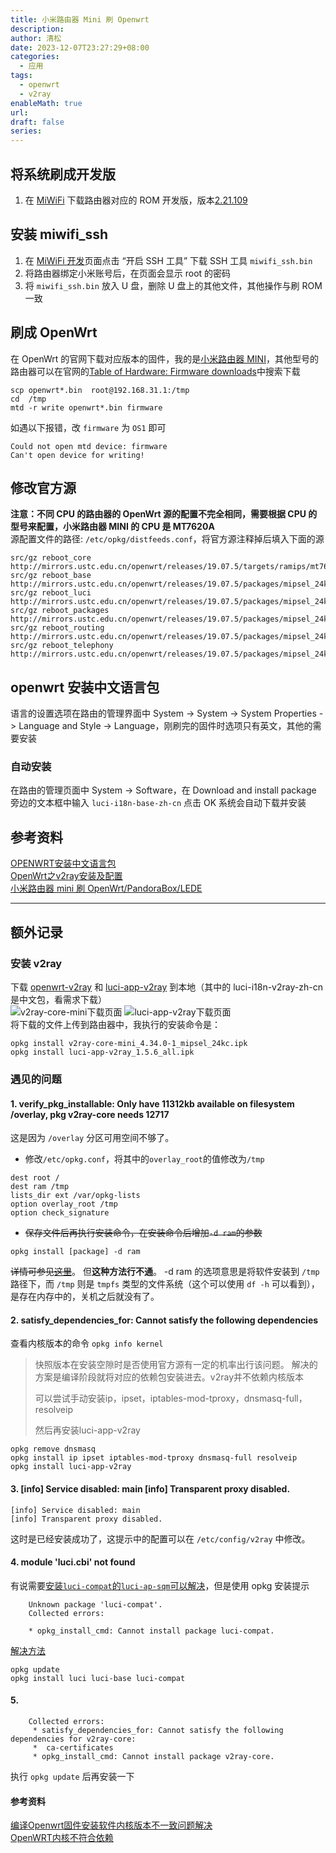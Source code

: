 ```yaml
---
title: 小米路由器 Mini 刷 Openwrt
description: 
author: 清松
date: 2023-12-07T23:27:29+08:00
categories:
  - 应用
tags:
  - openwrt
  - v2ray
enableMath: true
url: 
draft: false
series:
---
```


## 将系统刷成开发版
1.  在 [MiWiFi](http://www1.miwifi.com/miwifi_download.html) 下载路由器对应的 ROM 开发版，版本[2.21.109](http://bigota.miwifi.com/xiaoqiang/rom/r1cm/miwifi_r1cm_firmware_2e9b9_2.21.109.bin)
## 安装 miwifi_ssh
1.  在 [MiWiFi 开发](http://www1.miwifi.com/miwifi_open.html)页面点击 “开启 SSH 工具” 下载 SSH 工具 `miwifi_ssh.bin`
2.  将路由器绑定小米账号后，在页面会显示 root 的密码
3.  将 `miwifi_ssh.bin` 放入 U 盘，删除 U 盘上的其他文件，其他操作与刷 ROM 一致  
## 刷成 OpenWrt
在 OpenWrt 的官网下载对应版本的固件，我的是[小米路由器 MINI](https://openwrt.org/toh/xiaomi/mini)，其他型号的路由器可以在官网的[Table of Hardware: Firmware downloads](https://openwrt.org/toh/views/toh_fwdownload)中搜索下载
```
scp openwrt*.bin  root@192.168.31.1:/tmp
cd  /tmp
mtd -r write openwrt*.bin firmware 
```

如遇以下报错，改 `firmware` 为 `OS1` 即可
```
Could not open mtd device: firmware
Can't open device for writing!
```
## 修改官方源
**注意：不同 CPU 的路由器的 OpenWrt 源的配置不完全相同，需要根据 CPU 的型号来配置，小米路由器 MINI 的 CPU 是 MT7620A**  
源配置文件的路径: `/etc/opkg/distfeeds.conf`，将官方源注释掉后填入下面的源
```
src/gz reboot_core http://mirrors.ustc.edu.cn/openwrt/releases/19.07.5/targets/ramips/mt7620/packages
src/gz reboot_base http://mirrors.ustc.edu.cn/openwrt/releases/19.07.5/packages/mipsel_24kc/base
src/gz reboot_luci http://mirrors.ustc.edu.cn/openwrt/releases/19.07.5/packages/mipsel_24kc/luci
src/gz reboot_packages http://mirrors.ustc.edu.cn/openwrt/releases/19.07.5/packages/mipsel_24kc/packages
src/gz reboot_routing http://mirrors.ustc.edu.cn/openwrt/releases/19.07.5/packages/mipsel_24kc/routing
src/gz reboot_telephony http://mirrors.ustc.edu.cn/openwrt/releases/19.07.5/packages/mipsel_24kc/telephony
```

## openwrt 安装中文语言包
语言的设置选项在路由的管理界面中 System -\> System -\> System Properties -\> Language and Style -\> Language，刚刷完的固件时选项只有英文，其他的需要安装

### 自动安装
在路由的管理页面中 System -\> Software，在 Download and install package 旁边的文本框中输入 `luci-i18n-base-zh-cn` 点击 OK 系统会自动下载并安装

## 参考资料
[OPENWRT安装中文语言包](https://blog.csdn.net/myweishanli/article/details/45331975)  
[OpenWrt之v2ray安装及配置](https://www.zzhyun.com/2020/09/04/178/)  
[小米路由器 mini 刷 OpenWrt/PandoraBox/LEDE](https://leamtrop.com/2017/05/11/flash-openwrt-squashfs/)

------------------------------------------------------------------------

## 额外记录
### 安装 v2ray
下载 [openwrt-v2ray](https://github.com/kuoruan/openwrt-v2ray) 和 [luci-app-v2ray](https://github.com/kuoruan/luci-app-v2ray)
到本地（其中的 luci-i18n-v2ray-zh-cn 是中文包，看需求下载）  
![v2ray-core-mini下载页面](https://raw.githubusercontent.com/coderqs/wiki_img/master/%E8%AE%BE%E5%A4%87/%E8%B7%AF%E7%94%B1%E5%99%A8/v2ray-core-mini%20%E4%B8%8B%E8%BD%BD%E9%A1%B5%E9%9D%A2.PNG)
![luci-app-v2ray下载页面](https://raw.githubusercontent.com/coderqs/wiki_img/master/%E8%AE%BE%E5%A4%87/%E8%B7%AF%E7%94%B1%E5%99%A8/luci-app-v2ray%E4%B8%8B%E8%BD%BD%E9%A1%B5%E9%9D%A2.PNG)  
将下载的文件上传到路由器中，我执行的安装命令是：
```
opkg install v2ray-core-mini_4.34.0-1_mipsel_24kc.ipk 
opkg install luci-app-v2ray_1.5.6_all.ipk
```

### 遇见的问题
#### 1. verify_pkg_installable: Only have 11312kb available on filesystem /overlay, pkg v2ray-core needs 12717 
这是因为 `/overlay` 分区可用空间不够了。  
- 修改`/etc/opkg.conf`，将其中的`overlay_root`的值修改为`/tmp`
```
dest root /
dest ram /tmp
lists_dir ext /var/opkg-lists
option overlay_root /tmp
option check_signature
```
- ~~保存文件后再执行安装命令，在安装命令后增加`-d ram`的参数~~
```
opkg install [package] -d ram
```
~~详情可参见[这里](https://forum.openwrt.org/t/opkg-to-ram-how-to/31172)~~。 但**这种方法行不通**。 -d ram 的选项意思是将软件安装到 `/tmp` 路径下，而 `/tmp` 则是 `tmpfs` 类型的文件系统（这个可以使用 `df -h` 可以看到），是存在内存中的，关机之后就没有了。

#### 2. satisfy_dependencies_for: Cannot satisfy the following dependencies
查看内核版本的命令 `opkg info kernel`
> 快照版本在安装空隙时是否使用官方源有一定的机率出行该问题。
> 解决的方案是编译阶段就将对应的依赖包安装进去。v2ray并不依赖内核版本
>
> 可以尝试手动安装ip，ipset，iptables-mod-tproxy，dnsmasq-full，resolveip
>
> 然后再安装luci-app-v2ray
```
opkg remove dnsmasq
opkg install ip ipset iptables-mod-tproxy dnsmasq-full resolveip
opkg install luci-app-v2ray
```

#### 3. \[info\] Service disabled: main \[info\] Transparent proxy disabled.
```
[info] Service disabled: main 
[info] Transparent proxy disabled.
```
这时是已经安装成功了，这提示中的配置可以在 `/etc/config/v2ray` 中修改。

#### 4. module 'luci.cbi' not found
有说需要[安装`luci-compat`的`luci-ap-sqm`可以解决](https://github.com/kuoruan/luci-app-v2ray/issues/42)，但是使用
opkg 安装提示
```
    Unknown package 'luci-compat'.
    Collected errors:

    * opkg_install_cmd: Cannot install package luci-compat.
```
[解决方法](https://blog.csdn.net/weixin_43274097/article/details/107197717)
```
opkg update
opkg install luci luci-base luci-compat
```
#### 5.
```
    Collected errors:
     * satisfy_dependencies_for: Cannot satisfy the following dependencies for v2ray-core:
     *  ca-certificates
     * opkg_install_cmd: Cannot install package v2ray-core.
```
执行 `opkg update` 后再安装一下

#### 参考资料
[编译Openwrt固件安装软件内核版本不一致问题解决](https://www.haiyun.me/archives/1075.html)  
[OpenWRT内核不符合依赖](https://github.com/kuoruan/luci-app-v2ray/issues/116)
